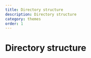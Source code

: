 ```yaml
---
title: Directory structure
description: Directory structure
category: themes
order: 1
---
```


# Directory structure
